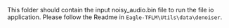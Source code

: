 This folder should contain the input noisy_audio.bin file to run the file io application.
Please follow the Readme in `Eagle-TFLM\Utils\data\denoiser`.